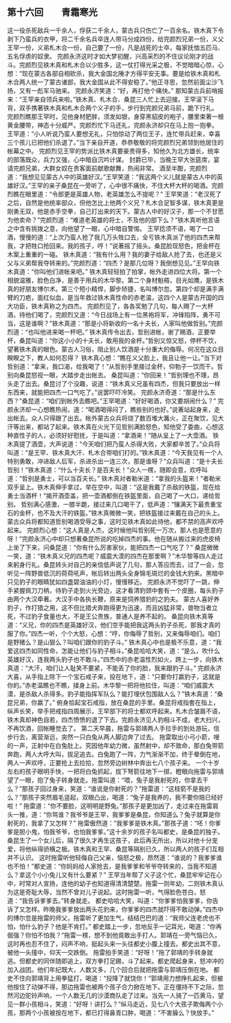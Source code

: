 ## 第十六回　　青霜寒光

这一役杀死敌兵一千余人，俘获二千余人，蒙古兵只伤亡了一百余名。铁木真下令剥下乃蛮兵的衣甲，将二千余名兵卒连人带马分成四份，给完颜烈兄弟一份，义父王罕一份，义弟札木合一份，自己要了一份，凡是战死的士卒，每家抚恤五匹马、五名俘虏的奴隶。
完颜永济这时才如大梦初醒，兴高采烈的不住议论刚才的战斗。完颜烈见铁木真和札木合以少胜多，这一仗打得光采之极，不觉暗暗心惊，心想：“现在蒙古各部自相砍杀，我大金国北陲才方得平安无事。要是给铁木真和札木合两人统一了蒙古诸部，我大金国从此不得安稳了。”他正寻思，忽然前面尘沙飞扬，又有一彪军马驰来。
完颜永济笑道：“好，再打他个痛快。”
那知蒙古兵前哨报来：“王罕亲自领兵来啦。”铁木真、札木合、桑昆三人忙上去迎接。王罕滚下马背，双手携著铁木真和札木合两个义子的手，步行到完颜兄弟马前，跪下行礼。
完颜烈瞧那王罕时，见他身材肥胖，须发如银，身穿黑貂皮的袍子，腰里束著一根黄金腰带，神态十分威严。完颜烈忙下马还礼，完颜永济却只在马上抱一抱拳。
王罕道：“小人听说乃蛮人要想无礼，只怕惊动了两位王子，连忙带兵赶来，幸喜三个孩儿已把他们杀退了。”当下亲自开道，恭恭敬敬的将完颜烈兄弟领到他居住的帐幕之中。
完颜烈见王罕的势派比铁木真要豪贵得多，知他久为北方雄长，统率的部落既众，兵力又强，心中暗自沉吟计谋。
封爵已毕，当晚王罕大张筵席，宴请完颜兄弟，大群女奴在贵客面前献歌献舞，热闹非常。
酒至半酣，完颜烈道：“我想见见蒙古人中的英雄好汉。”王罕笑道：“我这两个义儿就是蒙古人中的英雄好汉。”王罕的亲子桑昆在一旁听了，心中很不痛快，不住大杯大杯的喝酒。完颜烈瞧在眼里道：“令郎更是英雄人物，老英雄怎么不提呢？”
王罕笑道：“老汉死了之后，自然是他统率部众，但他怎比上他两个义兄？札木合足智多谋，铁木真更是刚勇无双，他是赤手空拳，自己打出来的天下。蒙古人中的好汉子，那一个不甘愿为他卖命？”完颜烈道：“难道老英雄的将士，不及他的部下么？”铁木真听他言语之中含有挑拨之意，向他望了一眼，心中暗自警惕。
王罕捻须不语，喝了一口酒，慢慢的道：“上次乃蛮人抢了我几万头牲口去，全亏铁木真派了他的四杰来帮我，才把牲口抢回来。我的孩子，哼！”说著摇了摇头。桑昆脸现怒色，把金杯在木案上重重的一碰。
铁木真道：“我有什么用？我的妻子给敌人抢了去，也还是义父与义弟帮我夺转来的。”完颜烈道：“四杰？是那几位呀？我倒想见见。”王罕向铁木真道：“你叫他们进帐来吧。”
铁木真轻轻拍了拍掌，帐外走进四位大将。第一个相貌温雅，脸色白净，是善于用兵的木华黎。第二个身材魁梧，目光如鹰，是铁木真的好朋友博尔术。第三个短小精悍，脚步矫捷，名叫博尔忽。第四个却是满手满臂的刀疤，面红似血，是当年救过铁木真性命的赤老温，这四个人是蒙古开国的四大功臣，铁木真称之为四杰。
完颜烈见了，各各奖勉了几句，每人赐了一大杯酒，待他们喝了，完颜烈又道：“今日战场上有一位黑袍将军，冲锋陷阵，勇不可当，这是谁啊？”铁木真道：“那是小将新收的一名十夫长，人家叫他做哲别。”完颜烈道：“也叫他进来喝一杯吧。”
铁木真传令出去，哲别进帐，谢了赐酒，正要举杯，桑昆叫道：“你这小小的十夫长，敢用我的金杯。”哲别又惊又怒，停杯不饮，望著铁木真的眼色。蒙古人习俗，阻止别人饮酒是十分重大的侮辱。何况在这众目睽睽之下，教人如何忍得？
铁木真心想：“瞧在义父脸上，我且让他一让。”当下对哲别道：“拿来，我口渴，给我喝了！”从哲别手里接过金杯，仰勃子一饮而干。哲别向桑昆怒视一眼，大踏步走出帐去。
桑昆叫道：“你回来！”哲别理也不理，昂头走了出去。桑昆讨了个没趣，说道：“铁木真义兄虽有四杰，但我只要放出一样东西来，就能把四杰一口气吃了。”说罢吓吓冷笑。
完颜永济奇道：“那是什么东西？”桑昆道：“咱们到帐外去瞧吧。”王罕喝道：“好好喝酒，你又要胡闹什么？”
完颜永济却一心想瞧热闹，道：“喝酒喝得闷了，瞧些别的也好。”说著站起身来，走出帐去。众人只得跟了出去。帐外蒙古众兵将烧了数百堆大篝火，正在聚饮，见大汗等出来，都站了起来。铁木真在火光下见哲别满脸怒色，知他受了委曲，心想这种直性子的人，必须好好慰抚，于是叫道：“拿酒来！”随从呈上了一大壶酒。
铁木真提了酒壶，大声说道：“今天咱们把乃蛮人杀得大败，大家都辛苦了。”众兵将叫道：“是王罕、铁木真大汗、札木合带咱们打的。”铁木真道：“今天我见有一个人特别勇敢，冲进敌人后军，杀进杀出一连三次，那是谁呀？”众兵叫道：“是十夫长哲别！”铁木真道：“什么十夫长？是百夫长！”众人一楞，随即会意，欢呼叫道：“哲别是勇士，可以当百夫长。”
铁木真对者勒米道：“拿我的头盔来！”者勒米双手呈上。铁木真伸手拿过，举在空中，叫道：“这是我戴了杀敌的铁盔，现在给勇士当酒杯！”揭开酒壶盖，把一壶酒都倒在铁盔里面，自己喝了一大口，递给哲别。
哲别满心感激，一膝半跪，接过来几口喝干了，低声道：“镶满天下最贵重宝石的金杯，也不及大汗的铁盔。”铁木真微微一笑，把铁盔接过来戴在自己的头上。蒙古众兵将都知道哲别喝酒受辱之事，这时见铁木真如此待他，都不禁的高声欢呼起来。
完颜烈心想：“这人真是人杰，这时候他叫哲别死一万次，那人也是愿意的呀！”完颜永济心中却只想著桑昆所说的吃掉四杰的事。他在随从搬过来的虎皮椅上坐了下来，问桑昆道：“你有什么厉害家伙，能把四杰一口气吃了？”
桑昆微微一笑，道：“铁木真义兄的四杰呢？威震大漠的四杰在那里啊？”木华黎等四人走过来躬身行礼。桑昆转头对自己的亲信低声说了几句，那人答应而去，过了一会，忽听见一阵野兽低沉的荷荷吼声，帐后转出两头全身锦毛斑烂的金钱大豹来。黑暗中只见豹子的眼睛犹如四盏碧油油的小灯，慢慢移近。
完颜永济不觉吓了一跳，伸手紧握佩刀刀柄，待豹子走到火光旁边，这才看清豹颈中套有一个皮圈，每头豹子由两个大汉牵著。大汉手中各执长鞭，原来是饲养猎豹的之豹夫。
蒙古人喜好养豹子，作打猎之用，这不但比猎犬奔跑得更为迅速，而且凶猛非常，兽物当者立死，不过豹子食量也大，不是王公贵族，普通人是养不起的。
桑昆向铁木真等道：“义兄，你的四杰是英雄好汉，他们空手能把我这两头豹子杀死，那我才真的服了你。”四杰一听，个个大怒，心想：“哼，你侮辱了哲别，又来侮辱咱们。咱们是野猪么？是山狠么？叫咱们跟你的豹子斗。”
铁木真心中也是极不乐意，道：“我爱这四杰如同性命，怎能让他们与豹子相斗。”桑昆哈哈大笑，道：“是么，吹什么英雄好汉，连我两头豹子也不敢斗。”四杰中的赤老温性烈如火，跨上一步，向铁木真道：“大汗，咱们让人耻笑不要紧，不能丢了你的脸，我来跟豹子斗。”
完颜永济大喜，从手指上除下一个宝石戒子来，投在地下，道：“只要你打嬴豹子，这就是你的。”赤老温瞧也不瞧，揉身上前。木华黎一把将他拉住，叫道：“咱们威震大漠，是杀敌人杀得多。豹子能指挥军队么？能打埋伏包围敌人么？”铁木真道：“桑昆兄弟，你嬴了。”
俯身拾起宝石戒指，放在桑昆的手里。桑昆将戒指套在指上，纵声长笑，举手把戒指四周展示，王罕部下的将士都欢呼起来。札木合皱眉不语，铁木真却神色自若，四杰愤愤的退了下去。完颜永济见人豹相斗不成，老大扫兴，不再饮酒，回帐睡觉去了。
第二天早晨，拖雷与郭靖两人手拉手的到处游玩，信步行去，离营渐远，突然一只白兔从两人脚边奔了过去。
拖雷取出小弓小箭，嗖的一声，正射中在白兔肚上。究因他年幼力微，虽然射中，却不致命，那白兔带箭奔跑，两人大呼大叫，拔足追去。白兔跑了一阵，力气渐渐不加，终于晕倒在地，两人一声欢呼，正要抢上去捡拾，忽然旁边树林中奔出七八个孩子来。
一个十岁左右的孩子眼明手快，一把将白兔抓起，拔下弩箭往地下一掷，瞪眼向拖雷与郭靖望了一眼，抱了兔子转身就走。拖雷叫道：“喂，兔子是我射死的，你拿去干么？”那孩子回过身来，笑道：“谁说是你射死的？”拖雷道：“这枝箭不是我的么？”那孩子突然眉毛竖起，双眼凸出，喝道：“兔子是我养的，我不要你赔已经好啦！”
拖雷道：“你不要脸，这明明是野兔。”那孩子是更加凶了，走过来在拖雷肩头一推，道：“你骂谁？我爷爷是王罕，我爹爹是桑昆，你知道么？兔子就算是你射死的，我拿了又怎样？”
拖雷傲然道：“我爹爹是铁木真。”那孩子道：“呸！你爹爹是胆小鬼，怕我爷爷，也怕我爹爹。”这十余岁的孩子名叫都史，是桑昆的独子。桑昆生了一个女儿后，隔了很久才再生这孩子，此后再无所出，所以对他十分宠爱，将他纵得骄横之极。铁木真和王罕、桑昆等隔别已久，所以两人的孩子们互相并不认识。
这时拖雷听他轻侮自己父亲，恼怒之极，昂然道：“谁说的？我爹爹谁也不怕！”都史道：“你妈妈给人家抢去，是我爹爹和爷爷夺转来的，当我不知道么？拿这个小小兔儿又有什么要紧？”
王罕当年帮了义子这个忙，桑昆牢牢记在心中，时常对人宣扬，连他的幼子也知道得清清楚楚。拖雷一则年幼，二则铁木真认为这是奇耻大辱，当然不曾对儿子说起。这时拖雷一听，气得脸色苍白，怒道：“我告诉爹爹去。”转身就走。
都史哈哈大笑，叫道：“你爹爹怕我爹爹，你告诉了又怎样。昨晚我爹爹放出两头花豹来，你爹爹的四杰就吓得不敢动弹。”四杰中的博尔忽是拖雷的师父，拖雷听了更加生气，结结巴巴的道：“我师父连老虎也不怕，怕什么豹子？他是不肯打。”
都史踏上一步，忽地反手一记耳光，喝道：“你再倔强？你怕不怕我？”拖雷一楞，想不到他竟敢出手打人。郭靖在一旁气恼已久，这时再也忍不住了，闷声不响，挺起头来一头往都史小腹上撞去。都史出其不意，被他一头撞中，仰天一交跌倒。
拖雷拍手笑道：“好呀！”拖了郭靖的手转身就逃。但都史的同伴随即追上，双方拳打足踢，斗了起来。都史爬起身来，怒冲冲的加入战团。他们年纪既大，人数又多，几个回合后就把拖雷与郭靖压倒在地。
都史不住向郭靖背上用拳猛打，喝道：“投降了就饶你！”郭靖用力想挣扎起来，但被他按住了动弹不得，那边拖雷也被两个孩子合力掀在地下。正在僵持不下之际，忽然河边驼铃声响，一个人数无几的沙漠商队走了过来。当先一人骑了一匹黄马，望见一群小孩相斗，笑道：“好呀！讲打么？”纵马走近，见七八个大孩子欺侮两个小孩，那两个小孩被按在地下，都已打得鼻青口肿，喝道：“不害臊么？快放手。”